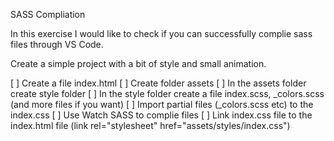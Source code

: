 SASS Compliation

In this exercise I would like to check if you can successfully complie sass files through VS Code.

Create a simple project with a bit of style and small animation. 

[ ] Create a file index.html
[ ] Create folder assets
[ ] In the assets folder create style folder
[ ] In the style folder create a file index.scss, _colors.scss (and more files if you want)
[ ] Import partial files (_colors.scss etc) to the index.css 
[ ] Use Watch SASS to complie files
[ ] Link index.css file to the index.html file (link rel="stylesheet" href="assets/styles/index.css")
